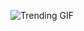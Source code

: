 
<!-- GIF_SECTION -->
![Trending GIF](https://media2.giphy.com/media/v1.Y2lkPThiYjIxNzcyd3pxcmRxYWdnNGxjeXVqMHp6OWZ4OW5uN3Q3Zm8zbWV1emdyYmhicyZlcD12MV9naWZzX3NlYXJjaCZjdD1n/QswHqxRk7svjq/giphy.gif)
<!-- END_GIF_SECTION -->
